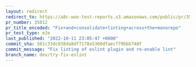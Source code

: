 ```yaml
---
layout: redirect
redirect_to: https://a8c-woo-test-reports.s3.amazonaws.com/public/pr/35012/e2e/index.html
pr_number: 35012
pr_title_encoded: "Fix+and+consolidate+linting+across+the+monorepo"
pr_test_type: e2e
last_published: "2022-10-11 23:05:47 +0000"
commit_sha: 501c33dc838da8df7178a5360dfaecf79bbb748f
commit_message: "Fix linting of eslint plugin and re-enable lint"
branch_name: dev/try-fix-eslint
---
```

